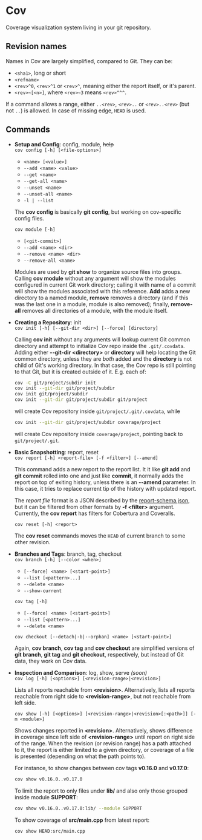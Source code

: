 # Cov

Coverage visualization system living in your git repository.

## Revision names

Names in Cov are largely simplified, compared to Git. They can be:

- `<sha1>`, long or short
- `<refname>`
- `<rev>^0`, `<rev>^1` or `<rev>^`, meaning either the report itself, or it's parent.
- `<rev>~[<n>]`, where `<rev>~3` means `<rev>^^^`.

If a command allows a range, either `..<rev>`, `<rev>..` or `<rev>..<rev>` (but not `..`) is allowed. In case of missing edge, `HEAD` is used.

## Commands

- **Setup and Config**: config, module, ~~help~~ \
  `cov config [-h] [<file-options>]`
  - `<name> [<value>]`
  - `--add <name> <value>`
  - `--get <name>`
  - `--get-all <name>`
  - `--unset <name>`
  - `--unset-all <name>`
  - `-l | --list`

  The **cov config** is basically **git config**, but working on cov-specific config files.

  `cov module [-h]`
  - `[<git-commit>]`
  - `--add <name> <dir>`
  - `--remove <name> <dir>`
  - `--remove-all <name>`

  Modules are used by **git show** to organize source files into groups. Calling **cov module** without any argument will show the modules configured in current Git work directory; calling it with name of a commit will show the modules associated with this reference. **Add** adds a new directory to a named module, **remove** removes a directory (and if this was the last one in a module, module is also removed); finally, **remove-all** removes all directories of a module, with the module itself.

- **Creating a Repository**: init \
  `cov init [-h] [--git-dir <dir>] [--force] [directory]`

    Calling **cov init** without any arguments will lookup current Git common directory and attempt to initialize Cov repo inside the `.git/.covdata`. Adding either **--git-dir \<directory>** or **directory** will help locating the Git common directory, unless they are _both_ added and the **directory** is not child of Git's working directory. In that case, the Cov repo is still pointing to that Git, but it is created outside of it. E.g. each of:

    ```sh
    cov -C git/project/subdir init
    cov init --git-dir git/project/subdir
    cov init git/project/subdir
    cov init --git-dir git/project/subdir git/project
    ```

    will create Cov repository inside `git/project/.git/.covdata`, while

    ```sh
    cov init --git-dir git/project/subdir coverage/project
    ```

    will create Cov repository inside `coverage/project`, pointing back to `git/project/.git`.

- **Basic Snapshotting**: report, reset \
  `cov report [-h] <report-file> [-f <filter>] [--amend]`

  This command adds a new report to the report list. It it like **git add** and **git commit** rolled into one and just like **commit**, it normally adds the report on top of exiting history, unless there is an **--amend** parameter. In this case, it tries to replace current tip of the history with updated report.

  The _report file_ format is a JSON described by the [report-schema.json](apps/report-schema.json), but it can be filtered from other formats by **-f \<filter\>** argument. Currently, the **cov report** has filters for Cobertura and Coveralls.

  `cov reset [-h] <report>`

  The **cov reset** commands moves the `HEAD` of current branch to some other revision.

- **Branches and Tags**: branch, tag, checkout \
  `cov branch [-h] [--color <when>]`
  - `[--force] <name> [<start-point>]`
  - `--list [<pattern>...]`
  - `--delete <name>`
  - `--show-current`

  `cov tag [-h]`
  - `[--force] <name> [<start-point>]`
  - `--list [<pattern>...]`
  - `--delete <name>`

  `cov checkout [--detach|-b|--orphan] <name> [<start-point>]`

  Again, **cov branch**, **cov tag** and **cov checkout** are simplified versions of **git branch**, **git tag** and **git checkout**, respectively, but instead of Git data, they work on Cov data.

- **Inspection and Comparison**: log, show, serve  _(soon)_\
  `cov log [-h] [<options>] [<revision-range>|<revision>]`

  Lists all reports reachable from **\<revision>**. Alternatively, lists all reports reachable from right side to **\<revision-range>**, but not reachable from left side.

  `cov show [-h] [<options>] [<revision-range>|<revision>[:<path>]] [-m <module>]`

  Shows changes reported in **\<revision>**. Alternatively, shows difference in coverage since left side of **\<revision-range>** until report on right side of the range. When the revision (or revision range) has a path attached to it, the report is either limited to a given directory, or coverage of a file is presented (depending on what the path points to).

  For instance, to show changes between cov tags **v0.16.0** and **v0.17.0**:

  ```sh
  cov show v0.16.0..v0.17.0
  ```

  To limit the report to only files under **lib/** and also only those grouped inside module **SUPPORT**:

  ```sh
  cov show v0.16.0..v0.17.0:lib/ --module SUPPORT
  ```

  To show coverage of **src/main.cpp** from latest report:

  ```sh
  cov show HEAD:src/main.cpp
  ```
